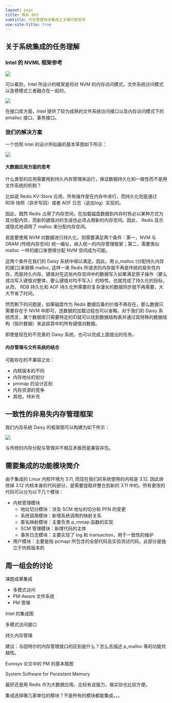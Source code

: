 ```yaml
---
layout: page
title: 情系 863
subtitle: 内存管理系统集成之关键问题思考
use-site-title: true
---
```


## 关于系统集成的任务理解

### Intel 的 NVML 框架参考

![](http://kaixinhuang.com/DDST-NVM/img/intel-nvm-swarch.jpg)

可以看到，Intel 所设计的框架是将对 NVM 的内存访问模式，文件系统访问模式以及卷模式三者融合在一起的。

![](http://kaixinhuang.com/DDST-NVM/img/intel-nvm-libarch.jpg)

在接口库方面，Intel 提供了较为成熟的文件系统访问接口以及内存访问模式下的 pmalloc 接口、事务接口。

### 我们的解决方案

一个仿照 Intel 的设计所拟画的基本草图如下所示：

![](http://kaixinhuang.com/DDST-NVM/img/dual-integration-1.png)


#### 大数据应用方面的思考

什么类型的应用需要用到持久内存管理来运行，保证数据持久化和一致性而不是用文件系统的机制？

比如说 Redis KV-Store 应用，所有操作是在内存中进行，而持久化则是通过 RDB 快照（异步写回）或者 AOF 日志（追加log）实现的。

因此，既然 Redis 占用了内存空间，在加载磁盘数据到内存时势必以某种方式为其分配内存，而新的键值对的生成也必须占用新的内存空间。因此， Redis 显示或隐式地调用了 malloc 来分配内存空间。

若是要使用 NVM 对数据进行持久化，则需要满足两个条件：第一，NVM 与 DRAM (传统内存空间) 统一编址，纳入统一的内存管理框架；第二，需要类似 malloc 一样的接口来使得分配 NVM 空间成为可能。

这两个条件在我们的 Daisy 系统中得以满足。因此，用 p_malloc (分配持久内存的接口)来替换 malloc, 这样一来 Redis 所请求的内存就不再是传统的易失性内存，而是持久内存。键值对在这些内存空间中的数据写入如果满足原子操作（要么成功写入键值对整体，要么键值对均不写入）的特性，也就完成了持久化的目标。
从而， RDB 持久化和 AOF 持久化所需要的复杂漫长的数据同步就不再需要，大大节省了时间。

然而剩下的问题是，如果磁盘作为 Redis 数据后备的价值不再存在，那么数据只需要存在于 NVM 中即可，连数据的加载过程也可以省略。对于我们的 Daisy 系统而言，某个数据库只需要特定的ID就可以找到数据结构表并通过其特殊的数据结构（指针数据）来追踪其中的所有键值对数据。

即使是现在的不完善的 Daisy 系统，也可以完成上面提出的任务。

#### 内存管理与文件系统的结合

可能存在的不兼容之处：
- 内核版本的不同
- 内存地址的划分
- pmmap 的设计区别
- 内存资源的竞争
- 其他，待补充

## 一致性的非易失内存管理框架

我们内存系统 Daisy 的框架图可以构建为如下所示：

![](http://kaixinhuang.com/DDST-NVM/img/daisy-framework.png)

与传统的内存分配与管理并不相互矛盾而是兼容并包。

## 需要集成的功能模块简介

由于集成的 Linux 内核环境为 3.11, 而现在我们的系统使用的内核是 3.12. 因此排除掉 3.12 内核本身的代码部分，是需要提取并整合到新的 3.11 中的。所有更改的代码可以分为以下几个模块：

- 内核管理模块
	- 地址切分模块：涉及 SCM 地址的切分和 PFN 的变更
	- 系统调用模块：新增系统调用的映射关系
	- 匿名映射模块：主要负责 p_mmap 函数的实现
	- SCM 管理模块：新增代码的主体
	- 事务日志模块：主要实现了 log 和 transaction，用于一致性的维护
- 用户模块：主要是指 pcmapi 所包含的全部代码及实验测试代码，此部分是独立于内核版本的


## 周一组会的讨论

课题成果集成
- 多模式访问
- PM-Aware 文件系统
- PM 管理

Intel 的集成图

多模式访问接口

持久内存管理

建议：与因特尔的内存管理接口的区别是什么？怎么去描述 p_malloc 等的功能优越性。

Eurosys 论文中的 PM 的基本框图

System Software for Persistent Memory

最好还是用 Redis 作为大数据应用，比较有说服力，做实验也比较方便。

集成选择哪几家单位的模块？不是所有的模块都能集成。。。


<!-- UY BEGIN -->
<div id="uyan_frame"></div>
<script type="text/javascript" src="http://v2.uyan.cc/code/uyan.js"></script>
<!-- UY END -->